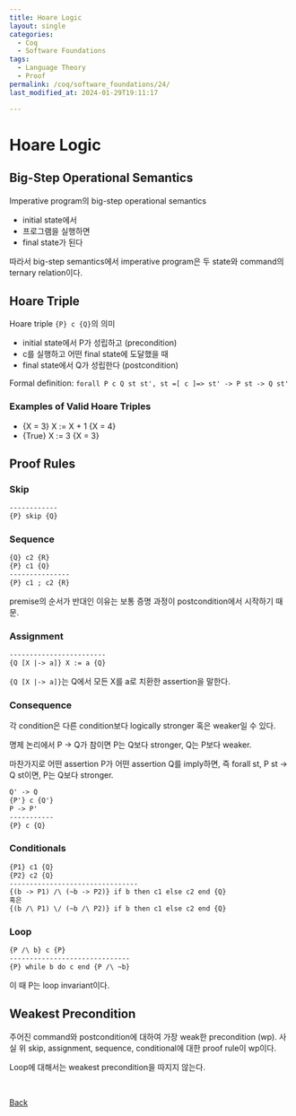 ```yaml
---
title: Hoare Logic
layout: single
categories:
  - Coq
  - Software Foundations
tags:
  - Language Theory
  - Proof
permalink: /coq/software_foundations/24/
last_modified_at: 2024-01-29T19:11:17

---
```


# Hoare Logic

## Big-Step Operational Semantics

Imperative program의 big-step operational semantics

* initial state에서
* 프로그램을 실행하면
* final state가 된다

따라서 big-step semantics에서 imperative program은 두 state와 command의 ternary relation이다.

## Hoare Triple

Hoare triple `{P} c {Q}`의 의미

* initial state에서 P가 성립하고 (precondition)
* c를 실행하고 어떤 final state에 도달했을 때
* final state에서 Q가 성립한다 (postcondition)

Formal definition: `forall P c Q st st', st =[ c ]=> st' -> P st -> Q st'`

### Examples of Valid Hoare Triples

* {X = 3} X := X + 1 {X = 4}
* {True} X := 3 {X = 3}

## Proof Rules

### Skip

```txt
------------
{P} skip {Q}
```

### Sequence

```txt
{Q} c2 {R}
{P} c1 {Q}
---------------
{P} c1 ; c2 {R}
```

premise의 순서가 반대인 이유는 보통 증명 과정이 postcondition에서 시작하기 때문.

### Assignment

```txt
------------------------
{Q [X |-> a]} X := a {Q}
```

`{Q [X |-> a]}`는 Q에서 모든 X를 a로 치환한 assertion을 말한다.

### Consequence

각 condition은 다른 condition보다 logically stronger 혹은 weaker일 수 있다.

명제 논리에서 P -> Q가 참이면 P는 Q보다 stronger, Q는 P보다 weaker.

마찬가지로 어떤 assertion P가 어떤 assertion Q를 imply하면,
즉 forall st, P st -> Q st이면, P는 Q보다 stronger.

```txt
Q' -> Q
{P'} c {Q'}
P -> P'
-----------
{P} c {Q}
```

### Conditionals

```txt
{P1} c1 {Q}
{P2} c2 {Q}
--------------------------------
{(b -> P1) /\ (~b -> P2)} if b then c1 else c2 end {Q}
혹은
{(b /\ P1) \/ (~b /\ P2)} if b then c1 else c2 end {Q}
```

### Loop

```txt
{P /\ b} c {P}
------------------------------
{P} while b do c end {P /\ ~b}
```

이 때 P는 loop invariant이다.

## Weakest Precondition

주어진 command와 postcondition에 대하여 가장 weak한 precondition (wp).
사실 위 skip, assignment, sequence, conditional에 대한 proof rule이 wp이다.

Loop에 대해서는 weakest precondition을 따지지 않는다.

<br>

[Back](/coq/software_foundations/)